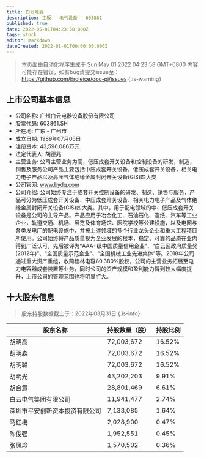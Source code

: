 ```yaml
---
title: 白云电器
description: 主板 - 电气设备 - 603861
published: true
date: 2022-05-01T04:23:58.000Z
tags: stock
editor: markdown
dateCreated: 2022-01-01T00:00:00.000Z
---
```


> 本页面由自动化程序生成于 Sun May 01 2022 04:23:58 GMT+0800
> 内容可能存在错误，如有bug请提交issue至：https://github.com/Eroleice/doc-pi/issues
{.is-warning}

## 上市公司基本信息
- 公司名称: 广州白云电器设备股份有限公司
- 股票代码: 603861.SH
- 所在地: 广东 - 广州市
- 成立日期: 1989年07月05日
- 注册资本: 43,596.086万元
- 法定代表人: 胡德兆
- 主营业务: 公司主营业务为高，低压成套开关设备和控制设备的研发，制造，销售及服务公司产品主要包括中压成套开关设备，低压成套开关设备，相关电力电子产品以及高压气体绝缘金属封闭开关设备(GIS)四大类
- 公司官网: www.bydq.com
- 公司介绍: 公司始终专注于成套开关控制设备的研发、制造、销售与服务，产品可分为低压成套开关设备、中压成套开关设备、相关电力电子产品及气体绝缘金属封闭开关设备(GIS)四大类。其中，用于配电领域的中、低压成套开关设备是公司的主导产品。产品应用于冶金化工、石油石化、造纸、汽车等工业企业，轨道交通、机场、展览及体育场馆、医院学校等公建设施，以及电网与各类发电厂的配电设施中，并被上述领域的多个行业龙头企业和重大工程项目所使用。公司始终将产品质量视为企业发展的根本，稳定、可靠的品质在业内得到广泛认可，先后被评为“AAA+级中国质量信用企业”、“白云区政府质量奖(2012年)”、“全国质量示范企业”、“全国机械工业先进集体”等。2018年公司通过重大资产重组，收购桂林电容80.380%股权，公司的主营业务拓展至电力电容器成套装置等业务，同时公司的资产规模和盈利能力得到较大幅度提升，上市公司的管理范围也将明显扩大。


## 十大股东信息
> 股东持股数据截止于：2022年03月31日
{.is-info}

| 股东名称 | 持股数量（股） | 持股比例 |
| --- | --- | --- |
| 胡明高 | 72,003,672 | 16.52% |
| 胡明森 | 72,003,672 | 16.52% |
| 胡明聪 | 72,003,672 | 16.52% |
| 胡明光 | 43,202,203 | 9.91% |
| 胡合意 | 28,801,469 | 6.61% |
| 白云电气集团有限公司 | 11,941,477 | 2.74% |
| 深圳市平安创新资本投资有限公司 | 7,133,085 | 1.64% |
| 马红梅 | 2,028,900 | 0.47% |
| 陈俊强 | 1,952,551 | 0.45% |
| 张凤珍 | 1,570,502 | 0.36% |




